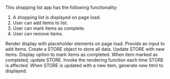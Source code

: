 
This shopping list app has the following functionality:
 1. A shopping list is displayed on page load.
 2. User can add items to list.
 3. User can mark items as complete.
 4. User can remove items.


 Render display with placeholder elements on page load.
 Provide an input to add items.
 Create a STORE object to store all data.
 Update STORE with new items.
 Display option to mark items as completed.
 When item marked as completed, update STORE.
 Invoke the rendering function each time STORE is affected.
 When STORE is updated with a new item, generate new html to displayed.
